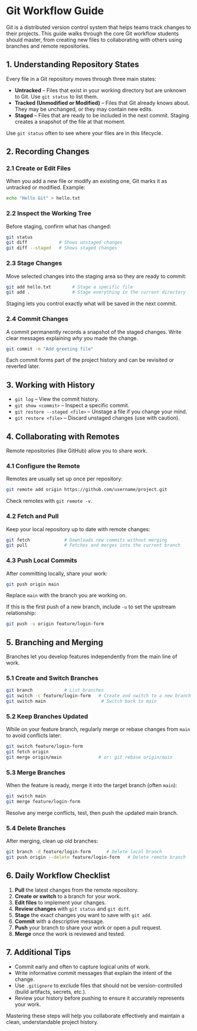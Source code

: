 # Git Workflow Guide

Git is a distributed version control system that helps teams track changes to their projects. This guide walks through the core Git workflow students should master, from creating new files to collaborating with others using branches and remote repositories.

## 1. Understanding Repository States

Every file in a Git repository moves through three main states:

- **Untracked** – Files that exist in your working directory but are unknown to Git. Use `git status` to list them.
- **Tracked (Unmodified or Modified)** – Files that Git already knows about. They may be unchanged, or they may contain new edits.
- **Staged** – Files that are ready to be included in the next commit. Staging creates a snapshot of the file at that moment.

Use `git status` often to see where your files are in this lifecycle.

## 2. Recording Changes

### 2.1 Create or Edit Files
When you add a new file or modify an existing one, Git marks it as untracked or modified. Example:
```bash
echo "Hello Git" > hello.txt
```

### 2.2 Inspect the Working Tree
Before staging, confirm what has changed:
```bash
git status
git diff            # Shows unstaged changes
git diff --staged   # Shows staged changes
```

### 2.3 Stage Changes
Move selected changes into the staging area so they are ready to commit:
```bash
git add hello.txt        # Stage a specific file
git add .                # Stage everything in the current directory
```
Staging lets you control exactly what will be saved in the next commit.

### 2.4 Commit Changes
A commit permanently records a snapshot of the staged changes. Write clear messages explaining *why* you made the change.
```bash
git commit -m "Add greeting file"
```
Each commit forms part of the project history and can be revisited or reverted later.

## 3. Working with History

- `git log` – View the commit history.
- `git show <commit>` – Inspect a specific commit.
- `git restore --staged <file>` – Unstage a file if you change your mind.
- `git restore <file>` – Discard unstaged changes (use with caution).

## 4. Collaborating with Remotes

Remote repositories (like GitHub) allow you to share work.

### 4.1 Configure the Remote
Remotes are usually set up once per repository:
```bash
git remote add origin https://github.com/username/project.git
```
Check remotes with `git remote -v`.

### 4.2 Fetch and Pull
Keep your local repository up to date with remote changes:
```bash
git fetch             # Downloads new commits without merging
git pull              # Fetches and merges into the current branch
```

### 4.3 Push Local Commits
After committing locally, share your work:
```bash
git push origin main
```
Replace `main` with the branch you are working on.

If this is the first push of a new branch, include `-u` to set the upstream relationship:
```bash
git push -u origin feature/login-form
```

## 5. Branching and Merging

Branches let you develop features independently from the main line of work.

### 5.1 Create and Switch Branches
```bash
git branch            # List branches
git switch -c feature/login-form   # Create and switch to a new branch
git switch main                     # Switch back to main
```

### 5.2 Keep Branches Updated
While on your feature branch, regularly merge or rebase changes from `main` to avoid conflicts later:
```bash
git switch feature/login-form
git fetch origin
git merge origin/main              # or: git rebase origin/main
```

### 5.3 Merge Branches
When the feature is ready, merge it into the target branch (often `main`):
```bash
git switch main
git merge feature/login-form
```
Resolve any merge conflicts, test, then push the updated main branch.

### 5.4 Delete Branches
After merging, clean up old branches:
```bash
git branch -d feature/login-form      # Delete local branch
git push origin --delete feature/login-form   # Delete remote branch
```

## 6. Daily Workflow Checklist

1. **Pull** the latest changes from the remote repository.
2. **Create or switch** to a branch for your work.
3. **Edit files** to implement your changes.
4. **Review changes** with `git status` and `git diff`.
5. **Stage** the exact changes you want to save with `git add`.
6. **Commit** with a descriptive message.
7. **Push** your branch to share your work or open a pull request.
8. **Merge** once the work is reviewed and tested.

## 7. Additional Tips

- Commit early and often to capture logical units of work.
- Write informative commit messages that explain the intent of the change.
- Use `.gitignore` to exclude files that should not be version-controlled (build artifacts, secrets, etc.).
- Review your history before pushing to ensure it accurately represents your work.

Mastering these steps will help you collaborate effectively and maintain a clean, understandable project history.

